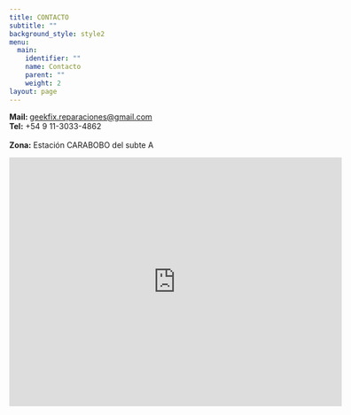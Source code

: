 ```yaml
---
title: CONTACTO
subtitle: ""
background_style: style2
menu:
  main:
    identifier: ""
    name: Contacto
    parent: ""
    weight: 2
layout: page
---
```

<strong>Mail:  </strong> geekfix.reparaciones@gmail.com<br /><strong>Tel:</strong> +54 9 11-3033-4862<br /><br /><strong>Zona:</strong> Estaci&oacute;n CARABOBO del subte A</p>

<iframe src="https://www.google.com/maps/embed?pb=!1m18!1m12!1m3!1d9285.859597821041!2d-58.46259226969765!3d-34.62824887489633!2m3!1f0!2f0!3f0!3m2!1i1024!2i768!4f13.1!3m3!1m2!1s0x95bcca25cb1fdd45%3A0xca33761df6660b66!2sCarabobo!5e0!3m2!1sen!2sus!4v1591047819496!5m2!1sen!2sus" width="600" height="450" frameborder="0" style="border:0;" allowfullscreen="" aria-hidden="false" tabindex="0"></iframe>